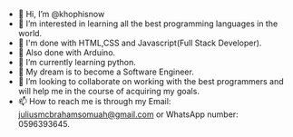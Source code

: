 - 👋 Hi, I’m @khophisnow
- 👀 I’m interested in learning all the best programming languages in the world.
- 🌱 I'm done with HTML,CSS and Javascript(Full Stack Developer).
- 🌱 Also done with Arduino.
- 🌱 I’m currently learning python. 
- 💞️ My dream is to become a Software Engineer.
- 💞️ I’m looking to collaborate on  working with the best programmers and will help me in the course of acquiring my goals.
- 📫 How to reach me is through my Email: juliusmcbrahamsomuah@gmail.com or WhatsApp number: 0596393645.

<!---
khophisnow/khophisnow is a ✨ special ✨ repository because its `README.md` (this file) appears on your GitHub profile.
You can click the Preview link to take a look at your changes.
--->
